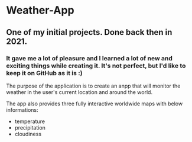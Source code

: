 # Weather-App 
## One of my initial projects. Done back then in 2021. 
### It gave me a lot of pleasure and I learned a lot of new and exciting things while creating it. It's not perfect, but I'd like to keep it on GitHub as it is :)



The purpose of the application is to create an anpp that will monitor the weather in the user's current location and around the world.

The app also provides three fully interactive worldwide maps with below informations:

- temperature
- precipitation
- cloudiness
